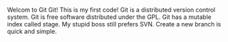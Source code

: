 Welcom to Git Git!
This is my first code!
Git is a distributed version control system.
Git is free software distributed under the GPL.
Git has a mutable index called stage.
My stupid boss still prefers SVN.
Create a new branch is quick and simple.
